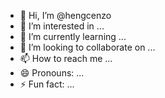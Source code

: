 - 👋 Hi, I’m @hengcenzo
- 👀 I’m interested in ...
- 🌱 I’m currently learning ...
- 💞️ I’m looking to collaborate on ...
- 📫 How to reach me ...
- 😄 Pronouns: ...
- ⚡ Fun fact: ...

<!---
hengcenzo/hengcenzo is a ✨ special ✨ repository because its `README.md` (this file) appears on your GitHub profile.
You can click the Preview link to take a look at your changes.
--->
